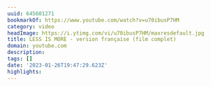 ```yaml
---
uuid: 645601271
bookmarkOf: https://www.youtube.com/watch?v=u70ibusP7HM
category: video
headImage: https://i.ytimg.com/vi/u70ibusP7HM/maxresdefault.jpg
title: LESS IS MORE - version française (film complet)
domain: youtube.com
description:
tags: []
date: '2023-01-26T19:47:29.623Z'
highlights:
---
```



